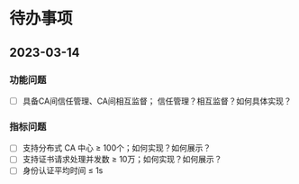 # 待办事项

## 2023-03-14

### 功能问题 

- [ ] 具备CA间信任管理、CA间相互监督； 信任管理？相互监督？如何具体实现？ 

### 指标问题 

- [ ] 支持分布式 CA 中心 ≥ 100个；如何实现？如何展示？
- [ ] 支持证书请求处理并发数 ≥ 10万；如何实现？如何展示？
- [ ] 身份认证平均时间 ≤ 1s